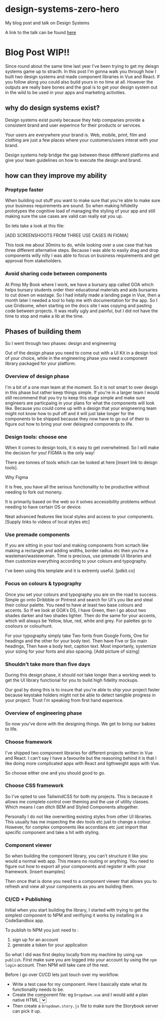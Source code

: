 # design-systems-zero-hero
My blog post and talk on Design Systems

A link to the talk can be found [here](https://www.figma.com/proto/KedEPuWZk0CXWWNAEf806cOZ/GOA?node-id=1692%3A35&scaling=scale-down)


# Blog Post WIP!!

Since round about the same time last year I've been trying to get my deisgn systems game up to stracth. In this post I'm gonna walk you through how I built two design systems and made component libraries in Vue and React. If you follow along you could also build yours in no time at all. However the outputs are really bare bones and the goal is to get your design system out in the wild to be used in your apps and marketing activities. 


## why do design systems exist? 

Design systems exist purely because they help companies provide a consistent brand and user experince for their products or services. 

Your users are everywhere your brand is. Web, mobile, print, film and clothing are just a few places where your customers/users interat with your brand.

Design systems help bridge the gap between these diffferent platforms and give your team guidelines on how to execute the design and brand.

## how can they improve my ability

### Proptype faster

When building out stuff you want to make sure that you're able to make sure your business requirements are sound. So when making hifidelity prototypes the cognitive load of managing the styling of your app and still making sure the use cases are valid can really eat you up. 

So lets take a look at this file:

[ADD SCREENSHOOTS FROM THREE USE CASES IN FIGMA]

This took me about 30mins to do, while looking over a use case that has three different alternative steps. Because I was able to easliy drag and drop components willy nilly I was able to focus on business requirements and get approval from stakeholders.


### Avoid sharing code between components

At Pimp My Book where I work, we have a bursary app called GOA which helps bursary students order their educational materials and aids bursaries to cut down on wastage. So I had initally made a landing page in Vue, then a month later I needed a tool to help me with documentation for the app. So I use Gridsome, when starting on the docs site I was copying and pasting code between projects. It was really ugly and painful, but I did not have the time to stop and make a lib at the time.

## Phases of building them

So I went through two phases: design and engineering

Out of the design phase you need to come out with a UI Kit in a design tool of your choice, while in the engineering phase you need a component library packaged for your platform. 

### Overview of design phase
I'm a bit of a one man team at the moment. So it is not smart to over design in this phase but rather keep things simple. If you're in a larger team I would still recommend that you try to keep this stage simple and make sure engineers are particpaing in your plans for what the components will look like. Because you could come up with a design that your enigneering team might not know how to pull off and it will just take longer for the components to be shipped because they now have to go out of their to figure out how to bring your over deisigned components to life. 

### Design tools: choose one

When it comes to design tools, it is easy to get overwhelmed. So I will make the decision for you! FIGMA is the only way!

There are tonnes of tools which can be looked at here [insert link to deisgn tools]. 

Why Figma

It is free, you have all the serious functionality to be productive without needing to fork out moneny. 

It is primarily based on the web so it solves accessibility problems without needing to have certain OS or device. 

Neat advanced features like local styles and access to your components. [Supply links to videos of local styles etc]

### Use premade components
If you are sitting in your tool and making components from scrtach like making a rectangle and adding widths, border radius etc then you're a wasteman/wastewoman. Time is precious, use premade UI libraries and then customize everything according to your colours and typography. 

I've been using this template and it is extremly useful. [pdkit.co]

### Focus on colours & typography

Once you set your colours and typography you are on the road to success. Simple go onto Dribbble or Pintrest and search for UI's you like and steal their colour palette. You need to have at least two base colours and accents. So If we look at GOA's DS, I have Green, then I go about two shades darker and two shades lighter. Then do the same for your accents, which will always be Yellow, blue, red, white and grey. For palettes go  to coolours or colourhunt.

For your typography simply take Two fonts from Google Fonts, One for headings and the other for your body text. Then have Five or Six main headings, Then have a body text, caption text. Most importanly, systemize your sizing for your fonts and also spacing. [Add picture of sizing]

 ### Shouldn’t take more than five days
During this design phase, it should not take longer than a working week to get the UI library functional for you to build high fidelity mockups. 

Our goal by doing this is to insure that you're able to ship your project faster because keystake holders might not be able to detect tanigble progress in your project. Trust I'm speaking from first hand experince. 




### Overview of engineering  phase

So now you've done with the designing things. We get to bring our babies to life. 

### Choose framework

I've shipped two component libraries for different projects written in Vue and React. I can't say I have a favourite but the reasoning behind it is that I like doing more complicated apps with React and ligthweight apps with Vue.

So choose either one and you should good to go.

###  Choose CSS framework

So I've opted to use TailwindCSS for both my projects. This is because it allows me complete control over theming and the use of utility classes. Which means I can ditch BEM and Styled Components altogether.

Personally I do not like overwriting existing styles from other UI libraries. This usually has me inspecting the dev tools etc just to change a colour. However, for complex components like accordians etc just import that specific component and take a hit with styling. 
### Component viewer
So when building the component library, you can't structure it like you would a normal web app. This means no routing or anything. You need to figure out how to export all your components and register it with your framework. [Insert examples]

Then once that is done you need to a component viewer that allows you to refresh and view all your components as you are building them. 

### CI/CD + Publishing

Initial when you start building the library, I started with trying to get the simplest component to NPM and verifiying it works by installing in a CodeSandbox app. 

To publish to NPM you just need to :

1. sign up for an account
2. generate a token for your application

So what I did was first deploy locally from my machine by using `npm publish`. First make sure you are logged into your account by using the `npm login` account. Then NPM will take care of the rest.

Before I go over CI/CD lets just touch over my workflow.

 - Write a test case for my component. Here I basically state what its functionality needs to be. 
 - Create the component file: eg `Dropdown.vue` and I would add a plan native HTML <select> tag.
 - Then create a `Dropdown.story.js` file to make sure the Storybook server can pick it up. 